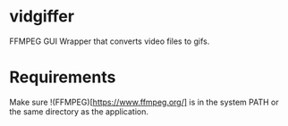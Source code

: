 # vidgiffer
FFMPEG GUI Wrapper that converts video files to gifs.

# Requirements
Make sure !(FFMPEG)[https://www.ffmpeg.org/] is in the system PATH or the same directory as the application.